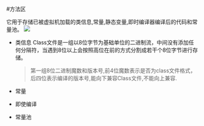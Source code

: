 #方法区

它用于存储已被虚拟机加载的类信息,常量,静态变量,即时编译器编译后的代码和常量池。
![](/assets/方法.png)


* 类信息
Class文件是一组以8位字节为基础单位的二进制流，中间没有添加任何分隔符，当遇到8位以上会按照高位在前的方式分割成若干个8位字节进行存储。
   
  > 第一组8位二进制魔数和版本号,前4位魔数表示是否为class文件格式，后四位表示编译的版本号,能向下兼容Class文件,不能向上兼容.
 
  
* 常量



* 即使编译

* 常量池

